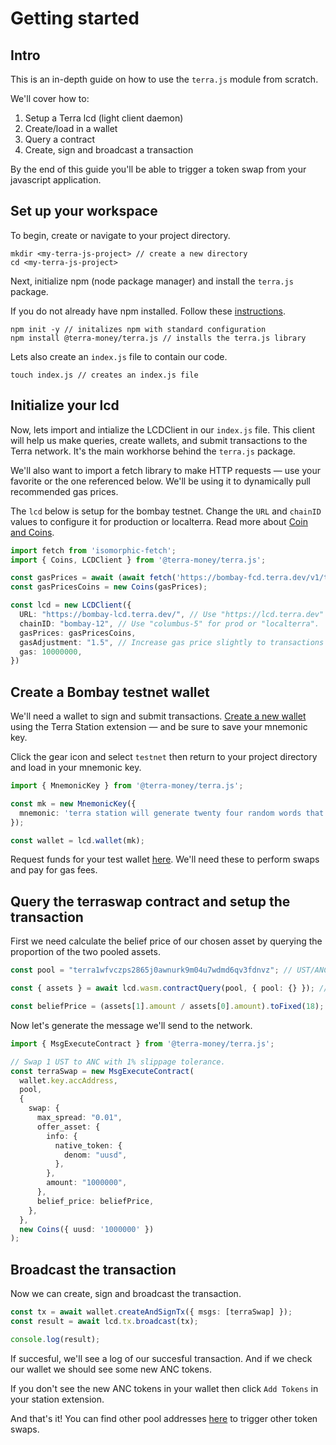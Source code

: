 # Getting started

## Intro

This is an in-depth guide on how to use the `terra.js` module from scratch. 

We'll cover how to:
1. Setup a Terra lcd (light client daemon)
2. Create/load in a wallet
3. Query a contract
4. Create, sign and broadcast a transaction

By the end of this guide you'll be able to trigger a token swap from your javascript application.

## Set up your workspace

To begin, create or navigate to your project directory.
```console
mkdir <my-terra-js-project> // create a new directory
cd <my-terra-js-project>
```

Next, initialize npm (node package manager) and install the `terra.js` package.

If you do not already have npm installed. Follow these [instructions](https://docs.npmjs.com/downloading-and-installing-node-js-and-npm).

```console
npm init -y // initalizes npm with standard configuration
npm install @terra-money/terra.js // installs the terra.js library
```

Lets also create an `index.js` file to contain our code.
```console
touch index.js // creates an index.js file
```

## Initialize your lcd

Now, lets import and intialize the LCDClient in our `index.js` file. This client will help us make queries, create wallets, and submit transactions to the Terra network. It's the main workhorse behind the `terra.js` package. 

We'll also want to import a fetch library to make HTTP requests — use your favorite or the one referenced below. We'll  be using it  to dynamically pull recommended gas prices.

The `lcd` below is setup for the bombay testnet. Change the `URL` and `chainID` values to configure it for production or localterra. 
Read more about [Coin and Coins](../../sdks/terra-js/coin-and-coins.md).

```ts
import fetch from 'isomorphic-fetch';
import { Coins, LCDClient } from '@terra-money/terra.js';

const gasPrices = await (await fetch('https://bombay-fcd.terra.dev/v1/txs/gas_prices')).json();
const gasPricesCoins = new Coins(gasPrices); 

const lcd = new LCDClient({
  URL: "https://bombay-lcd.terra.dev/", // Use "https://lcd.terra.dev" for prod "http://localhost:1317" for localterra.
  chainID: "bombay-12", // Use "columbus-5" for prod or "localterra".
  gasPrices: gasPricesCoins,
  gasAdjustment: "1.5", // Increase gas price slightly to transactions go through smoothly.
  gas: 10000000,
})
```

## Create a Bombay testnet wallet

We'll need a wallet to sign and submit transactions. [Create a new wallet](../../../learn/terra-station/download/terra-station-extension.md#create-a-wallet) using the Terra Station extension — and be sure to save your mnemonic key.

Click the gear icon and select `testnet` then return to your project directory and load in your mnemonic key. 

```ts
import { MnemonicKey } from '@terra-money/terra.js';

const mk = new MnemonicKey({
  mnemonic: 'terra station will generate twenty four random words that act as your mnemonic that you can copy and paste here to have for later',
});

const wallet = lcd.wallet(mk);
```

Request funds for your test wallet [here](https://faucet.terra.money). We'll need these to perform swaps and pay for gas fees.

## Query the terraswap contract and setup the transaction

First we need calculate the belief price of our chosen asset by querying the proportion of the two pooled assets. 

```ts
const pool = "terra1wfvczps2865j0awnurk9m04u7wdmd6qv3fdnvz"; // UST/ANC terraswap contract address on bombay.

const { assets } = await lcd.wasm.contractQuery(pool, { pool: {} }); // Fetch the number of each asset in the pool.

const beliefPrice = (assets[1].amount / assets[0].amount).toFixed(18); // Calculate belief price using proportion of pool balances.
```

Now let's generate the message we'll send to the network.

```ts
import { MsgExecuteContract } from '@terra-money/terra.js';

// Swap 1 UST to ANC with 1% slippage tolerance.
const terraSwap = new MsgExecuteContract(
  wallet.key.accAddress,
  pool, 
  {
    swap: {
      max_spread: "0.01",
      offer_asset: {
        info: {
          native_token: {
            denom: "uusd",
          },
        },
        amount: "1000000",
      },
      belief_price: beliefPrice,
    },
  },
  new Coins({ uusd: '1000000' })
);
```
## Broadcast the transaction

Now we can create, sign and broadcast the transaction.

```ts
const tx = await wallet.createAndSignTx({ msgs: [terraSwap] });
const result = await lcd.tx.broadcast(tx);

console.log(result);
```

If succesful, we'll see a log of our succesful transaction. And if we check our wallet we should see some new ANC tokens.

If you don't see the new ANC tokens in your wallet then click `Add Tokens` in your station extension.

And that's it! You can find other pool addresses [here](https://app.terraswap.io/) to trigger other token swaps.

